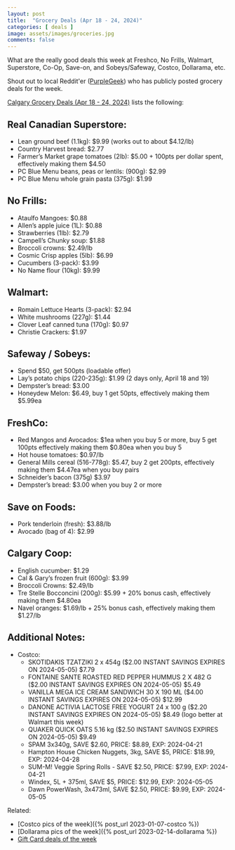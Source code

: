 ```yaml
---
layout: post
title:  "Grocery Deals (Apr 18 - 24, 2024)"
categories: [ deals ]
image: assets/images/groceries.jpg
comments: false
---
```


What are the really good deals this week at Freshco, No Frills, Walmart, Superstore, Co-Op, Save-on, and Sobeys/Safeway, Costco, Dollarama, etc.

Shout out to local Reddit'er ([PurpleGeek](https://www.reddit.com/user/PurpleGeek/)) who has publicly posted grocery deals for the week.

[Calgary Grocery Deals (Apr 18 - 24, 2024)](https://www.reddit.com/r/Calgary/comments/1c6pxoi/calgary_grocery_deals_april_18_to_24_2024/) lists the following:

## Real Canadian Superstore:
- Lean ground beef (1.1kg): $9.99 (works out to about $4.12/lb)
- Country Harvest bread: $2.77
- Farmer’s Market grape tomatoes (2lb): $5.00 + 100pts per dollar spent, effectively making them $4.50
- PC Blue Menu beans, peas or lentils: (900g): $2.99
- PC Blue Menu whole grain pasta (375g): $1.99

## No Frills:
- Ataulfo Mangoes: $0.88
- Allen’s apple juice (1L): $0.88
- Strawberries (1lb): $2.79
- Campell’s Chunky soup: $1.88
- Broccoli crowns: $2.49/lb
- Cosmic Crisp apples (5lb): $6.99
- Cucumbers (3-pack): $3.99
- No Name flour (10kg): $9.99

## Walmart:
- Romain Lettuce Hearts (3-pack): $2.94
- White mushrooms (227g): $1.44
- Clover Leaf canned tuna (170g): $0.97
- Christie Crackers: $1.97

## Safeway / Sobeys:
- Spend $50, get 500pts (loadable offer)
- Lay’s potato chips (220-235g): $1.99 (2 days only, April 18 and 19)
- Dempster’s bread: $3.00
- Honeydew Melon: $6.49, buy 1 get 50pts, effectively making them $5.99ea

## FreshCo:
- Red Mangos and Avocados: $1ea when you buy 5 or more, buy 5 get 100pts effectively making them $0.80ea when you buy 5
- Hot house tomatoes: $0.97/lb
- General Mills cereal (516-778g): $5.47, buy 2 get 200pts, effectively making them $4.47ea when you buy pairs
- Schneider’s bacon (375g) $3.97
- Dempster’s bread: $3.00 when you buy 2 or more

## Save on Foods:
- Pork tenderloin (fresh): $3.88/lb
- Avocado (bag of 4): $2.99

## Calgary Coop:
- English cucumber: $1.29
- Cal & Gary’s frozen fruit (600g): $3.99
- Broccoli Crowns: $2.49/lb
- Tre Stelle Bocconcini (200g): $5.99 + 20% bonus cash, effectively making them $4.80ea
- Navel oranges: $1.69/lb + 25% bonus cash, effectively making them $1.27/lb

## Additional Notes:
- Costco:
    - SKOTIDAKIS TZATZIKI 2 x 454g ($2.00 INSTANT SAVINGS EXPIRES ON 2024-05-05) $7.79
    - FONTAINE SANTE ROASTED RED PEPPER HUMMUS 2 X 482 G ($2.00 INSTANT SAVINGS EXPIRES ON 2024-05-05) $5.49
    - VANILLA MEGA ICE CREAM SANDWICH 30 X 190 ML ($4.00 INSTANT SAVINGS EXPIRES ON 2024-05-05) $12.99
    - DANONE ACTIVIA LACTOSE FREE YOGURT 24 x 100 g ($2.20 INSTANT SAVINGS EXPIRES ON 2024-05-05) $8.49 (Iogo better at Walmart this week)
    - QUAKER QUICK OATS 5.16 kg ($2.50 INSTANT SAVINGS EXPIRES ON 2024-05-05) $9.49
    - SPAM 3x340g, SAVE $2.60, PRICE: $8.89, EXP: 2024-04-21
    - Hampton House Chicken Nuggets, 3kg, SAVE $5, PRICE: $18.99, EXP: 2024-04-28
    - SUM-M! Veggie Spring Rolls - SAVE $2.50, PRICE: $7.99, EXP: 2024-04-21
    - Windex, 5L + 375ml, SAVE $5, PRICE: $12.99, EXP: 2024-05-05
    - Dawn PowerWash, 3x473ml, SAVE $2.50, PRICE: $9.99, EXP: 2024-05-05

Related:
 - [Costco pics of the week]({% post_url 2023-01-07-costco %})
 - [Dollarama pics of the week]({% post_url 2023-02-14-dollarama %})
 - [Gift Card deals of the week](https://forums.redflagdeals.com/various-retailers-gift-cards-deals-discounts-2024-2666408)

 